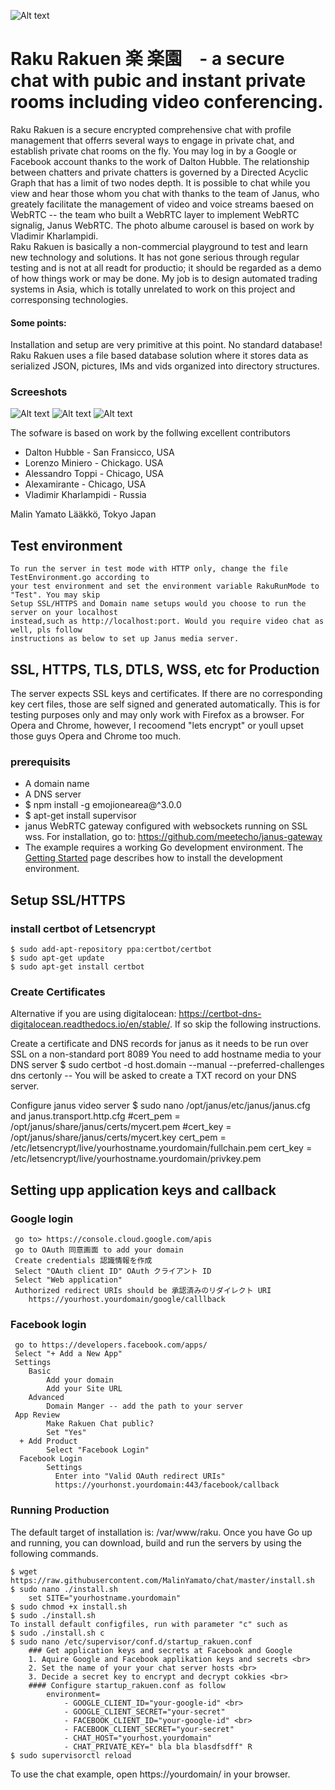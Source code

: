 ![Alt text](/images/rakurakuen.png?raw=true "Profile with photos")
# Raku Rakuen 楽 楽園　- a secure chat with pubic and instant private rooms including video conferencing.
Raku Rakuen is a secure encrypted comprehensive chat with profile management that offerrs several ways to engage in private chat, and establish private chat rooms on the fly.
You may log in by a Google or Facebook account thanks to the work of Dalton Hubble. The relationship between chatters and private chatters
is governed by a Directed Acyclic Graph that has a limit of two nodes depth. It is possible to chat while you view and hear those whom you chat with
thanks to the team of Janus, who greately facilitate the management of video and voice streams baesed on WebRTC -- the team who built a WebRTC layer to implement WebRTC signalig,
Janus WebRTC. The photo albume carousel is based on work by Vladimir Kharlampidi. </br>
Raku Rakuen is basically a non-commercial playground to test and learn new technology and solutions. It has not gone serious through regular testing and is not at all readt for
productio; it should be regarded as a demo of how things work or may be done. My job is to design automated trading systems in Asia, which is totally unrelated to work on this project and corresponsing technologies.
#### Some points:
Installation and setup are very primitive at this point.
No standard database! Raku Rakuen uses a file based database solution where it stores data as serialized JSON, pictures, IMs and vids organized into directory structures.

### Screeshots

![Alt text](/images/login.png?raw=true "Main chat screen")
![Alt text](/images/mainchat.png?raw=true "Main chat screen")
![Alt text](/images/profile.png?raw=true "Profile with photos")

The sofware is based on work by the follwing excellent contributors
   - Dalton Hubble  - San Fransicco, USA
   - Lorenzo Miniero  - Chickago. USA
   - Alessandro Toppi - Chicago, USA
   - Alexamirante  -    Chicago, USA
   - Vladimir Kharlampidi - Russia

   Malin Yamato Lääkkö, Tokyo Japan

## Test environment
    To run the server in test mode with HTTP only, change the file TestEnvironment.go according to
    your test environment and set the environment variable RakuRunMode to "Test". You may skip
    Setup SSL/HTTPS and Domain name setups would you choose to run the server on your localhost
    instead,such as http://localhost:port. Would you require video chat as well, pls follow
    instructions as below to set up Janus media server.

## SSL, HTTPS, TLS, DTLS, WSS, etc for Production
The server expects SSL keys and certificates. If there are no corresponding key cert files, those are self signed and generated automatically.
This is for testing purposes only and may only work with Firefox as a browser. For Opera and Chrome, however,  I recoomend "lets encrypt" or
youll upset those guys Opera and Chrome too much.

### prerequisits
- A domain name
- A DNS server
- $ npm install -g emojionearea@^3.0.0
- $ apt-get install supervisor
- janus WebRTC gateway configured with websockets running on SSL wss.
  For installation, go to: https://github.com/meetecho/janus-gateway
- The example requires a working Go development environment. The [Getting
Started](http://golang.org/doc/install) page describes how to install the development environment.

## Setup SSL/HTTPS

### install certbot of Letsencrypt
    $ sudo add-apt-repository ppa:certbot/certbot
    $ sudo apt-get update
    $ sudo apt-get install certbot

### Create Certificates

Alternative if you are using digitalocean: https://certbot-dns-digitalocean.readthedocs.io/en/stable/. If so skip the following instructions.

Create a certificate and DNS records for janus as it needs to be run over SSL on a non-standard port 8089
    You need to add hostname media to your DNS server
    $ sudo certbot -d host.domain  --manual --preferred-challenges dns certonly
    -- You will be asked to create a TXT record on your DNS server.

Configure janus video server
    $ sudo nano /opt/janus/etc/janus/janus.cfg and janus.transport.http.cfg
    #cert_pem = /opt/janus/share/janus/certs/mycert.pem
    #cert_key = /opt/janus/share/janus/certs/mycert.key
    cert_pem = /etc/letsencrypt/live/yourhostname.yourdomain/fullchain.pem
    cert_key = /etc/letsencrypt/live/yourhostname.yourdomain/privkey.pem

## Setting upp application keys and callback
### Google login

     go to> https://console.cloud.google.com/apis
     go to OAuth 同意画面 to add your domain
     Create credentials 認識情報を作成
     Select "OAuth client ID" OAuth クライアント ID
     Select "Web application"
     Authorized redirect URIs should be 承認済みのリダイレクト URI
        https://yourhost.yourdomain/google/calllback

### Facebook login
     go to https://developers.facebook.com/apps/
     Select "+ Add a New App"
     Settings
        Basic
            Add your domain
            Add your Site URL
        Advanced
            Domain Manger -- add the path to your server
     App Review
            Make Rakuen Chat public?
            Set "Yes"
      + Add Product
            Select "Facebook Login"
      Facebook Login
            Settings
              Enter into "Valid OAuth redirect URIs"
              https://yourhonst.yourdomain:443/facebook/callback

### Running Production
The default target of installation is: /var/www/raku.
Once you have Go up and running, you can download, build and run the servers
by using the following commands.

    $ wget https://raw.githubusercontent.com/MalinYamato/chat/master/install.sh
    $ sudo nano ./install.sh
        set SITE="yourhostname.yourdomain"
    $ sudo chmod +x install.sh
    $ sudo ./install.sh
    To install default configfiles, run with parameter "c" such as
    $ sudo ./install.sh c
    $ sudo nano /etc/supervisor/conf.d/startup_rakuen.conf
        ### Get application keys and secrets at Facebook and Google
        1. Aquire Google and Facebook applikation keys and secrets <br>
        2. Set the name of your your chat server hosts <br>
        3. Decide a secret key to encrypt and decrypt cokkies <br>
        #### Configure startup_rakuen.conf as follow
            environment=
                - GOOGLE_CLIENT_ID="your-google-id" <br>
                - GOOGLE_CLIENT_SECRET="your-secret"
                - FACEBOOK_CLIENT_ID="your-google-id" <br>
                - FACEBOOK_CLIENT_SECRET="your-secret"
                - CHAT_HOST="yourhost.yourdomain"
                - CHAT_PRIVATE_KEY=" bla bla blasdfsdff" R
    $ sudo supervisorctl reload


To use the chat example, open https://yourdomain/ in your browser. <br>

